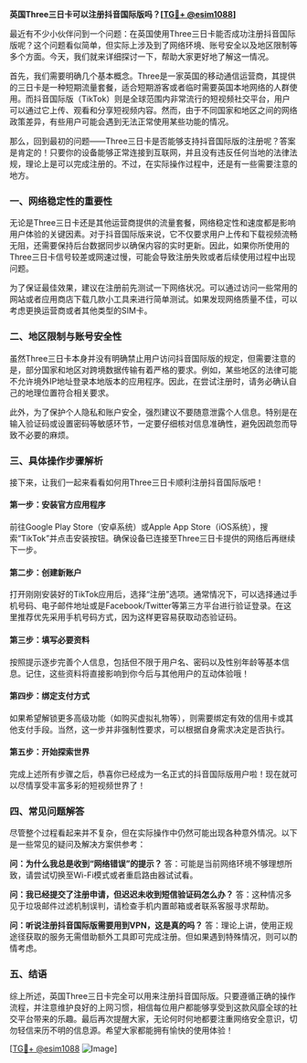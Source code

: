 **英国Three三日卡可以注册抖音国际版吗？[[TG💪+ @esim1088](https://t.me/s/esim1088)]**

最近有不少小伙伴问到一个问题：在英国使用Three三日卡能否成功注册抖音国际版呢？这个问题看似简单，但实际上涉及到了网络环境、账号安全以及地区限制等多个方面。今天，我们就来详细探讨一下，帮助大家更好地了解这一情况。

首先，我们需要明确几个基本概念。Three是一家英国的移动通信运营商，其提供的三日卡是一种短期流量套餐，适合短期游客或者临时需要英国本地网络的人群使用。而抖音国际版（TikTok）则是全球范围内非常流行的短视频社交平台，用户可以通过它上传、观看和分享短视频内容。然而，由于不同国家和地区之间的网络政策差异，有些用户可能会遇到无法正常使用某些功能的情况。

那么，回到最初的问题——Three三日卡是否能够支持抖音国际版的注册呢？答案是肯定的！只要你的设备能够正常连接到互联网，并且没有违反任何当地的法律法规，理论上是可以完成注册的。不过，在实际操作过程中，还是有一些需要注意的地方。

### 一、网络稳定性的重要性

无论是Three三日卡还是其他运营商提供的流量套餐，网络稳定性和速度都是影响用户体验的关键因素。对于抖音国际版来说，它不仅要求用户上传和下载视频流畅无阻，还需要保持后台数据同步以确保内容的实时更新。因此，如果你所使用的Three三日卡信号较差或网速过慢，可能会导致注册失败或者后续使用过程中出现问题。

为了保证最佳效果，建议在注册前先测试一下网络状况。可以通过访问一些常用的网站或者应用商店下载几款小工具来进行简单测试。如果发现网络质量不佳，可以考虑更换运营商或者其他类型的SIM卡。

### 二、地区限制与账号安全性

虽然Three三日卡本身并没有明确禁止用户访问抖音国际版的规定，但需要注意的是，部分国家和地区对跨境数据传输有着严格的要求。例如，某些地区的法律可能不允许境外IP地址登录本地版本的应用程序。因此，在尝试注册时，请务必确认自己的地理位置符合相关要求。

此外，为了保护个人隐私和账户安全，强烈建议不要随意泄露个人信息。特别是在输入验证码或设置密码等敏感环节，一定要仔细核对信息准确性，避免因疏忽而导致不必要的麻烦。

### 三、具体操作步骤解析

接下来，让我们一起来看看如何用Three三日卡顺利注册抖音国际版吧！

#### 第一步：安装官方应用程序
前往Google Play Store（安卓系统）或Apple App Store（iOS系统），搜索“TikTok”并点击安装按钮。确保设备已连接至Three三日卡提供的网络后再继续下一步。

#### 第二步：创建新账户
打开刚刚安装好的TikTok应用后，选择“注册”选项。通常情况下，可以选择通过手机号码、电子邮件地址或是Facebook/Twitter等第三方平台进行验证登录。在这里推荐优先采用手机号码方式，因为这样更容易获取动态验证码。

#### 第三步：填写必要资料
按照提示逐步完善个人信息，包括但不限于用户名、密码以及性别年龄等基本信息。记住，这些资料将直接影响到你今后与其他用户的互动体验哦！

#### 第四步：绑定支付方式
如果希望解锁更多高级功能（如购买虚拟礼物等），则需要绑定有效的信用卡或其他支付手段。当然，这一步并非强制性要求，可以根据自身需求决定是否执行。

#### 第五步：开始探索世界
完成上述所有步骤之后，恭喜你已经成为一名正式的抖音国际版用户啦！现在就可以尽情享受丰富多彩的短视频世界了！

### 四、常见问题解答

尽管整个过程看起来并不复杂，但在实际操作中仍然可能出现各种意外情况。以下是一些常见的疑问及解决方案供参考：

**问：为什么我总是收到“网络错误”的提示？**
答：可能是当前网络环境不够理想所致，请尝试切换至Wi-Fi模式或者重启路由器试试看。

**问：我已经提交了注册申请，但迟迟未收到短信验证码怎么办？**
答：这种情况多见于垃圾邮件过滤机制误判，请检查手机内置邮箱或者联系客服寻求帮助。

**问：听说注册抖音国际版需要用到VPN，这是真的吗？**
答：理论上讲，使用正规途径获取的服务无需借助额外工具即可完成注册。但如果遇到特殊情况，则可以酌情考虑。

### 五、结语

综上所述，英国Three三日卡完全可以用来注册抖音国际版。只要遵循正确的操作流程，并注意维护良好的上网习惯，相信每位用户都能够享受到这款风靡全球的社交平台带来的乐趣。最后再次提醒大家，无论何时何地都要注重网络安全意识，切勿轻信来历不明的信息源。希望大家都能拥有愉快的使用体验！

[[TG💪+ @esim1088](https://t.me/s/esim1088) ![Image](https://i.postimg.cc/4NQfJmqS/Snipaste-2025-05-13-00-14-12.png)]